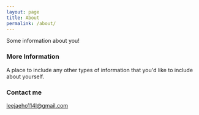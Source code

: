 ```yaml
---
layout: page
title: About
permalink: /about/
---
```


Some information about you!

### More Information

A place to include any other types of information that you'd like to include about yourself.

### Contact me

[leejaeho114l@gmail.com](mailto:leejaeho114@gmail.com)